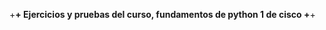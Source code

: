 +******************************+
Ejercicios y pruebas del curso,
fundamentos de python 1 de cisco
+******************************+
